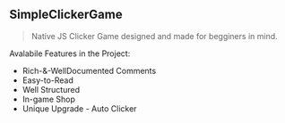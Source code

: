 

## SimpleClickerGame

> Native JS Clicker Game designed and made for begginers in mind.

Avalabile Features in the Project:

 - Rich-&-WellDocumented Comments
 - Easy-to-Read
 - Well Structured
 - In-game Shop
 - Unique Upgrade - Auto Clicker 
